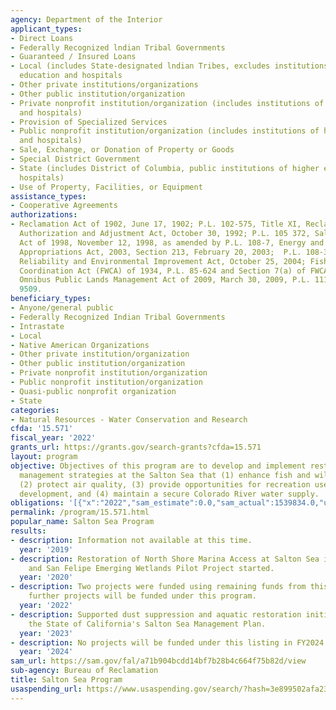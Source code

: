 ```yaml
---
agency: Department of the Interior
applicant_types:
- Direct Loans
- Federally Recognized lndian Tribal Governments
- Guaranteed / Insured Loans
- Local (includes State-designated lndian Tribes, excludes institutions of higher
  education and hospitals
- Other private institutions/organizations
- Other public institution/organization
- Private nonprofit institution/organization (includes institutions of higher education
  and hospitals)
- Provision of Specialized Services
- Public nonprofit institution/organization (includes institutions of higher education
  and hospitals)
- Sale, Exchange, or Donation of Property or Goods
- Special District Government
- State (includes District of Columbia, public institutions of higher education and
  hospitals)
- Use of Property, Facilities, or Equipment
assistance_types:
- Cooperative Agreements
authorizations:
- Reclamation Act of 1902, June 17, 1902; P.L. 102-575, Title XI, Reclamation Projects
  Authorization and Adjustment Act, October 30, 1992; P.L. 105 372, Salton Sea Reclamation
  Act of 1998, November 12, 1998, as amended by P.L. 108-7, Energy and Water Development
  Appropriations Act, 2003, Section 213, February 20, 2003;  P.L. 108-361, Water Supply,
  Reliability and Environmental Improvement Act, October 25, 2004; Fish and Wildlife
  Coordination Act (FWCA) of 1934, P.L. 85-624 and Section 7(a) of FWCA of 1956; and
  Omnibus Public Lands Management Act of 2009, March 30, 2009, P.L. 111-11, Section
  9509.
beneficiary_types:
- Anyone/general public
- Federally Recognized Indian Tribal Governments
- Intrastate
- Local
- Native American Organizations
- Other private institution/organization
- Other public institution/organization
- Private nonprofit institution/organization
- Public nonprofit institution/organization
- Quasi-public nonprofit organization
- State
categories:
- Natural Resources - Water Conservation and Research
cfda: '15.571'
fiscal_year: '2022'
grants_url: https://grants.gov/search-grants?cfda=15.571
layout: program
objective: Objectives of this program are to develop and implement restoration and
  management strategies at the Salton Sea that (1) enhance fish and wildlife health,
  (2) protect air quality, (3) provide opportunities for recreation use and economic
  development, and (4) maintain a secure Colorado River water supply.
obligations: '[{"x":"2022","sam_estimate":0.0,"sam_actual":1539834.0,"usa_spending_actual":0.0},{"x":"2023","sam_estimate":0.0,"sam_actual":517061.0,"usa_spending_actual":496000.0},{"x":"2024","sam_estimate":0.0,"sam_actual":0.0,"usa_spending_actual":0.0}]'
permalink: /program/15.571.html
popular_name: Salton Sea Program
results:
- description: Information not available at this time.
  year: '2019'
- description: Restoration of North Shore Marina Access at Salton Sea in progress,
    and San Felipe Emerging Wetlands Pilot Project started.
  year: '2020'
- description: Two projects were funded using remaining funds from this program. No
    further projects will be funded under this program.
  year: '2022'
- description: Supported dust suppression and aquatic restoration initiatives to advance
    the State of California's Salton Sea Management Plan.
  year: '2023'
- description: No projects will be funded under this listing in FY2024.
  year: '2024'
sam_url: https://sam.gov/fal/a71b904bcdd14bf7b28b4c664f75b82d/view
sub-agency: Bureau of Reclamation
title: Salton Sea Program
usaspending_url: https://www.usaspending.gov/search/?hash=3e899502afa23df170f2a67061abc940
---
```

